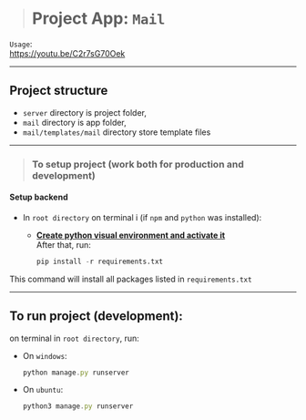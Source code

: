 > # Project App: `Mail`

`Usage`:  
https://youtu.be/C2r7sG70Oek

________________
## Project structure

- `server` directory is project folder,   
- `mail` directory is app folder,   
- `mail/templates/mail` directory store template files     
________________

> ### To setup project (work both for production and development)  


#### Setup backend
- In `root directory` on terminal i (if `npm` and `python` was installed):  
    - [**Create python visual environment and activate it**](https://www.infoworld.com/article/3239675/virtualenv-and-venv-python-virtual-environments-explained.html)   
    After that, run:  

        ```py
        pip install -r requirements.txt
        ```
This command will install all packages listed in `requirements.txt`

________________
## To run project (development): 

on terminal in `root directory`, run:  

- On `windows`:
    ```js
    python manage.py runserver
    ```

- On `ubuntu`:
    ```js
    python3 manage.py runserver
    ```


